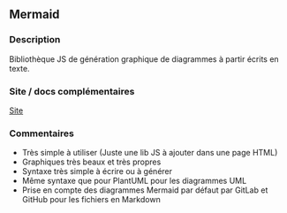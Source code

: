 ## Mermaid

### Description

Bibliothèque JS de génération graphique de diagrammes à partir écrits en texte.

### Site / docs complémentaires

[Site](https://mermaid-js.github.io/mermaid/#/)

### Commentaires

- Très simple à utiliser (Juste une lib JS à ajouter dans une page HTML)
- Graphiques très beaux et très propres
- Syntaxe très simple à écrire ou à générer
- Même syntaxe que pour PlantUML pour les diagrammes UML
- Prise en compte des diagrammes Mermaid par défaut par GitLab et GitHub pour les fichiers en Markdown

